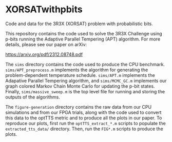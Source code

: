 # XORSATwithpbits
Code and data for the 3R3X (XORSAT) problem with probabilistic bits.

This repository contains the code used to solve the 3R3X Challenge using p-bits running the Adaptive Parallel Tempering (APT) algorithm. For more details, please see our paper on arXiv: 

https://arxiv.org/pdf/2312.08748.pdf

The `sims` directory contains the code used to produce the CPU benchmark. `sims/APT_preprocess.m` implements the algorithm for generating the problem-dependent temperature schedule. `sims/APT.m` implements the Adapative Parallel Tempering algorithm, and `sims/MCMC_GC.m` implements our graph colored Markov Chain Monte Carlo for updating the p-bit states. Finally, `sims/massive_sweep.m` is the top level file for running and storing the outputs of the algorithms.

The `figure-generation` directory contains the raw data from our CPU simulations and from our FPGA trials, along with the code used to convert this data to the optTTS metric and to produce all the plots in our paper. To reproduce our plots, first run the `optTTS_extract_*.m` scripts to populate the `extracted_tts_data/` directory. Then, run the `FIG*.m` scripts to produce the plots.
